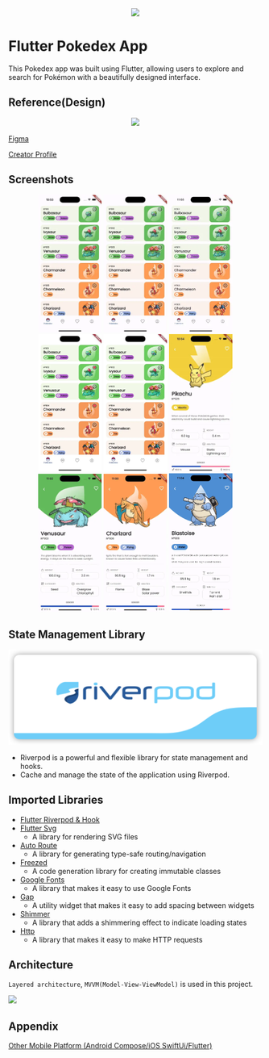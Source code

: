 <div align="center">
    <img src="https://github.com/Origogi/Origogi/assets/35194820/9e949040-9ce2-43dc-a68d-19e0eccea54e">
</a>
</div>


# Flutter Pokedex App

This Pokedex app was built using Flutter, allowing users to explore and search for Pokémon with a beautifully designed interface.

## Reference(Design)

<div align="center">
<img src="https://github.com/Origogi/leetcode/assets/35194820/874ee8bb-336c-4278-aa52-5c6f3b578e56" width="30%">
</div>

[Figma](https://www.figma.com/community/file/1202971127473077147)

[Creator Profile](https://www.linkedin.com/in/junior-saraiva/)

## Screenshots

<div align="center">
    <img src="./readme_assets/home.webp" width="25%">
    <img src="./readme_assets/infinite_scroll.webp" width="25%">
    <img src="./readme_assets/region.webp" width="25%">

</div>
<div align="center">
    <img src="./readme_assets/detail.webp" width="25%">
    <img src="./readme_assets/favorite.webp" width="25%">
    <img src="./readme_assets/pikachu.webp" width="25%">
</div>
<div align="center">
    <img src="./readme_assets/venusaur.webp" width="25%">
    <img src="./readme_assets/charizard.webp" width="25%">
    <img src="./readme_assets/blastoise.webp" width="25%">
</div>

## State Management Library

<div align="center">
    <img src="./readme_assets/riverpod.png" width="100%">
</div>

- Riverpod is a powerful and flexible library for state management and hooks.
- Cache and manage the state of the application using Riverpod.

## Imported Libraries

- [Flutter Riverpod & Hook](https://pub.dev/packages/flutter_riverpod)
- [Flutter Svg](https://pub.dev/packages/flutter_svg)
  - A library for rendering SVG files
- [Auto Route](https://pub.dev/packages/auto_route)
  - A library for generating type-safe routing/navigation
- [Freezed](https://pub.dev/packages/freezed)
  - A code generation library for creating immutable classes
- [Google Fonts](https://pub.dev/packages/google_fonts)
  - A library that makes it easy to use Google Fonts
- [Gap](https://pub.dev/packages/gap)
  - A utility widget that makes it easy to add spacing between widgets
- [Shimmer](https://pub.dev/packages/shimmer)
  - A library that adds a shimmering effect to indicate loading states
- [Http](https://pub.dev/packages/http)
  - A library that makes it easy to make HTTP requests

## Architecture

`Layered architecture`, `MVVM(Model-View-ViewModel)` is used in this project.

<div>
    <img src="https://github.com/Origogi/Origogi/assets/35194820/7074b560-0972-4880-a591-de4b88e7996f" width="80%">
</div>

## Appendix

[Other Mobile Platform (Android Compose/iOS SwiftUi/Flutter)](https://github.com/Origogi/mobile-declarative-pokedex-app?tab=readme-ov-file#plateform)
